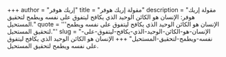 +++
author = "إريك هوفر"
title = "مقولة إريك هوفر"
description = "مقولة إريك هوفر: الإنسان هو الكائن الوحيد الذي يكافح ليتفوق على نفسه ويطمح لتحقيق المستحيل."
quote = '''الإنسان هو الكائن الوحيد الذي يكافح ليتفوق على نفسه ويطمح لتحقيق المستحيل.''' 
slug = "الإنسان-هو-الكائن-الوحيد-الذي-يكافح-ليتفوق-على-نفسه-ويطمح-لتحقيق-المستحيل"
+++
الإنسان هو الكائن الوحيد الذي يكافح ليتفوق على نفسه ويطمح لتحقيق المستحيل.
